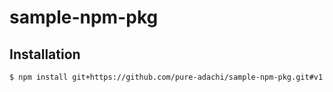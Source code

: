 # sample-npm-pkg

## Installation

```sh
$ npm install git+https://github.com/pure-adachi/sample-npm-pkg.git#v1
```
